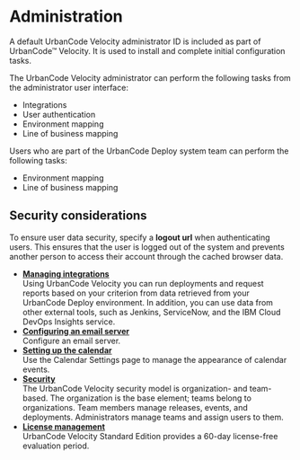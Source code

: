 # Administration

A default UrbanCode Velocity administrator ID is included as part of UrbanCode™ Velocity. It is used to install and complete initial configuration tasks.

The UrbanCode Velocity administrator can perform the following tasks from the administrator user interface:

-   Integrations
-   User authentication
-   Environment mapping
-   Line of business mapping

Users who are part of the UrbanCode Deploy system team can perform the following tasks:

-   Environment mapping
-   Line of business mapping

## Security considerations

To ensure user data security, specify a **logout url** when authenticating users. This ensures that the user is logged out of the system and prevents another person to access their account through the cached browser data.

-   **[Managing integrations](../topics/c_node_integrations.md)**  
Using UrbanCode Velocity you can run deployments and request reports based on your criterion from data retrieved from your UrbanCode Deploy environment. In addition, you can use data from other external tools, such as Jenkins, ServiceNow, and the IBM Cloud DevOps Insights service.
-   **[Configuring an email server](../topics/t_admin_emailServer.md)**  
Configure an email server.
-   **[Setting up the calendar](../topics/t_admin_calendar.md)**  
Use the Calendar Settings page to manage the appearance of calendar events.
-   **[Security](../topics/c_node_security.md)**  
The UrbanCode Velocity security model is organization- and team-based. The organization is the base element; teams belong to organizations. Team members manage releases, events, and deployments. Administrators manage teams and assign users to them.
-   **[License management](../topics/licenseManage.md)**  
UrbanCode Velocity Standard Edition provides a 60-day license-free evaluation period.


